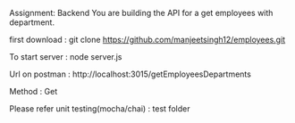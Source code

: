Assignment: Backend You are building the API for a get employees with department.

first download : git clone https://github.com/manjeetsingh12/employees.git

To start server : node server.js

Url on postman : http://localhost:3015/getEmployeesDepartments

Method : Get

Please refer unit testing(mocha/chai) : test folder
